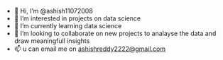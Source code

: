 - 👋 Hi, I’m @ashish11072008
- 👀 I’m interested in projects on data science 
- 🌱 I’m currently learning data science 
- 💞️ I’m looking to collaborate on new projects to analayse the data and draw meaningfull insights 
- 📫 u can email me on ashishreddy2222@gmail.com 

<!---
ashish11072008/ashish11072008 is a ✨ special ✨ repository because its `README.md` (this file) appears on your GitHub profile.
You can click the Preview link to take a look at your changes.
--->
